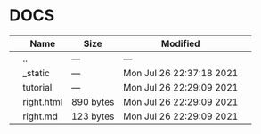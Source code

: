 # DOCS

<table><thead><tr class="header"><th></th><th>Name</th><th>Size</th><th>Modified</th><th></th></tr></thead><tbody><tr class="odd"><td></td><td><span class="goup">..</span></td><td>—</td><td>—</td><td></td></tr><tr class="even"><td></td><td><span class="name">_static</span></td><td>—</td><td>Mon Jul 26 22:37:18 2021</td><td></td></tr><tr class="odd"><td></td><td><span class="name">tutorial</span></td><td>—</td><td>Mon Jul 26 22:29:09 2021</td><td></td></tr><tr class="even"><td></td><td><span class="name">right.html</span></td><td>890 bytes</td><td>Mon Jul 26 22:29:09 2021</td><td></td></tr><tr class="odd"><td></td><td><span class="name">right.md</span></td><td>123 bytes</td><td>Mon Jul 26 22:29:09 2021</td><td></td></tr></tbody></table>
